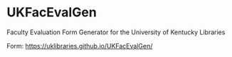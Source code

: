 # UKFacEvalGen
Faculty Evaluation Form Generator for the University of Kentucky Libraries

Form: https://uklibraries.github.io/UKFacEvalGen/
